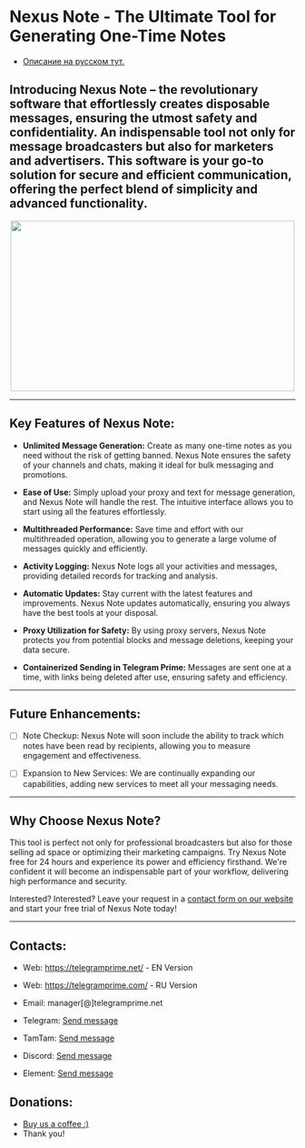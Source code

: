 # Nexus Note - The Ultimate Tool for Generating One-Time Notes

- [Описание на русском тут.](https://github.com/telegram-prime/nexus-note/blob/main/README.md)

## **Introducing Nexus Note** – the revolutionary software that effortlessly creates disposable messages, ensuring the utmost safety and confidentiality. An indispensable tool not only for message broadcasters but also for marketers and advertisers. This software is your go-to solution for secure and efficient communication, offering the perfect blend of simplicity and advanced functionality.


<div align="center">
  <img src="https://github.com/user-attachments/assets/3fc314ac-5d47-4ea9-8124-f2a6eca1b846" width="500" height="300">
</div>

___


## Key Features of Nexus Note:

- **Unlimited Message Generation:** Create as many one-time notes as you need without the risk of getting banned. Nexus Note ensures the safety of your channels and chats, making it ideal for bulk messaging and promotions.

- **Ease of Use:** Simply upload your proxy and text for message generation, and Nexus Note will handle the rest. The intuitive interface allows you to start using all the features effortlessly.

- **Multithreaded Performance:** Save time and effort with our multithreaded operation, allowing you to generate a large volume of messages quickly and efficiently.

- **Activity Logging:** Nexus Note logs all your activities and messages, providing detailed records for tracking and analysis.

- **Automatic Updates:** Stay current with the latest features and improvements. Nexus Note updates automatically, ensuring you always have the best tools at your disposal.

- **Proxy Utilization for Safety:** By using proxy servers, Nexus Note protects you from potential blocks and message deletions, keeping your data secure.

- **Containerized Sending in Telegram Prime:** Messages are sent one at a time, with links being deleted after use, ensuring safety and efficiency.

___


## Future Enhancements:

- [ ] Note Checkup: Nexus Note will soon include the ability to track which notes have been read by recipients, allowing you to measure engagement and effectiveness.
- [ ] Expansion to New Services: We are continually expanding our capabilities, adding new services to meet all your messaging needs.


___

## Why Choose Nexus Note?

This tool is perfect not only for professional broadcasters but also for those selling ad space or optimizing their marketing campaigns. Try Nexus Note free for 24 hours and experience its power and efficiency firsthand. We're confident it will become an indispensable part of your workflow, delivering high performance and security.

Interested? Interested? Leave your request in a [contact form on our website](https://telegramprime.net/#trial) and start your free trial of Nexus Note today!



___
##  Contacts:
- Wеb: https://telegramprime.net/ - EN Version
- Wеb: https://telegramprime.com/ - RU Version

- Email:    manager[@]telegramprime.net
- Telegram: [Send message](https://telegramprime.net/telegram-contact)
- TamTam:   [Send message](https://telegramprime.net/tamtam-contact)
- Discord:  [Send message](https://telegramprime.net/discord-contact)
- Element:  [Send message](https://telegramprime.net/element-contact)


## Donations:
* [Buy us a coffee :)](https://nowpayments.io/donation/telegramprime)
* Thank you!
